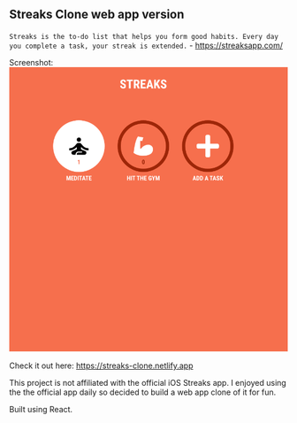 ## Streaks Clone web app version

`Streaks is the to-do list that helps you form good habits. Every day you complete a task, your streak is extended.` - https://streaksapp.com/

Screenshot:
![Alt text](./screenshot.png?raw=true "screen shot")

Check it out here: https://streaks-clone.netlify.app

This project is not affiliated with the official iOS Streaks app. I enjoyed using the the official app daily so decided to build a web app clone of it for fun.

Built using React.
